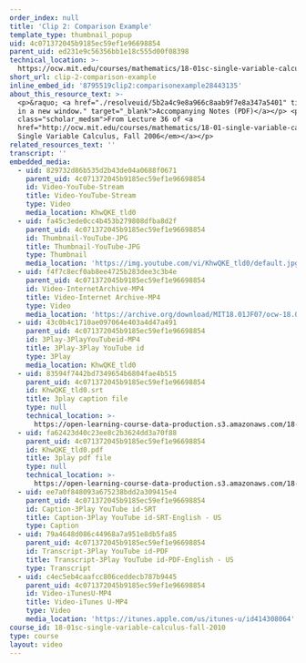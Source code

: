 ```yaml
---
order_index: null
title: 'Clip 2: Comparison Example'
template_type: thumbnail_popup
uid: 4c071372045b9185ec59ef1e96698854
parent_uid: ed231e9c56356bb1e18c555d00f08398
technical_location: >-
  https://ocw.mit.edu/courses/mathematics/18-01sc-single-variable-calculus-fall-2010/unit-5-exploring-the-infinite/part-a-lhospitals-rule-and-improper-integrals/session-92-integral-comparison/clip-2-comparison-example
short_url: clip-2-comparison-example
inline_embed_id: '8795519clip2:comparisonexample28443135'
about_this_resource_text: >-
  <p>&raquo; <a href="./resolveuid/5b2a4c9e8a966c8aab9f7e8a347a5401" title="Open
  in a new window." target="_blank">Accompanying Notes (PDF)</a></p> <p
  class="scholar_medsm">From Lecture 36 of <a
  href="http://ocw.mit.edu/courses/mathematics/18-01-single-variable-calculus-fall-2006/video-lectures/"><em>18.01
  Single Variable Calculus, Fall 2006</em></a></p>
related_resources_text: ''
transcript: ''
embedded_media:
  - uid: 829732d86b535d2b43de04a0688f0671
    parent_uid: 4c071372045b9185ec59ef1e96698854
    id: Video-YouTube-Stream
    title: Video-YouTube-Stream
    type: Video
    media_location: KhwQKE_tld0
  - uid: fa45c3ede0cc4b453b279808dfba8d2f
    parent_uid: 4c071372045b9185ec59ef1e96698854
    id: Thumbnail-YouTube-JPG
    title: Thumbnail-YouTube-JPG
    type: Thumbnail
    media_location: 'https://img.youtube.com/vi/KhwQKE_tld0/default.jpg'
  - uid: f4f7c8ecf0ab8ee4725b283dee3c3b4e
    parent_uid: 4c071372045b9185ec59ef1e96698854
    id: Video-InternetArchive-MP4
    title: Video-Internet Archive-MP4
    type: Video
    media_location: 'https://archive.org/download/MIT18.01JF07/ocw-18.01-f07-lec36_300k.mp4'
  - uid: 43c0b4c1710ae097064e403a4d47a491
    parent_uid: 4c071372045b9185ec59ef1e96698854
    id: 3Play-3PlayYouTubeid-MP4
    title: 3Play-3Play YouTube id
    type: 3Play
    media_location: KhwQKE_tld0
  - uid: 83594f7442bd7349654b6804fae4b515
    parent_uid: 4c071372045b9185ec59ef1e96698854
    id: KhwQKE_tld0.srt
    title: 3play caption file
    type: null
    technical_location: >-
      https://open-learning-course-data-production.s3.amazonaws.com/18-01sc-single-variable-calculus-fall-2010/c72074c1aef75f81f695a0fb11d60781_KhwQKE_tld0.srt
  - uid: fa62423d40c23ee8c2b3624dd3a70f88
    parent_uid: 4c071372045b9185ec59ef1e96698854
    id: KhwQKE_tld0.pdf
    title: 3play pdf file
    type: null
    technical_location: >-
      https://open-learning-course-data-production.s3.amazonaws.com/18-01sc-single-variable-calculus-fall-2010/165ddce620f59975bdb02e62cee7f438_KhwQKE_tld0.pdf
  - uid: ee7a0f848093a675238bdd2a309415e4
    parent_uid: 4c071372045b9185ec59ef1e96698854
    id: Caption-3Play YouTube id-SRT
    title: Caption-3Play YouTube id-SRT-English - US
    type: Caption
  - uid: 79a4648d086c44968a7a951e8db5fa85
    parent_uid: 4c071372045b9185ec59ef1e96698854
    id: Transcript-3Play YouTube id-PDF
    title: Transcript-3Play YouTube id-PDF-English - US
    type: Transcript
  - uid: c4ec5eb4caafcc806ceddecb787b9445
    parent_uid: 4c071372045b9185ec59ef1e96698854
    id: Video-iTunesU-MP4
    title: Video-iTunes U-MP4
    type: Video
    media_location: 'https://itunes.apple.com/us/itunes-u/id414308064'
course_id: 18-01sc-single-variable-calculus-fall-2010
type: course
layout: video
---
```

